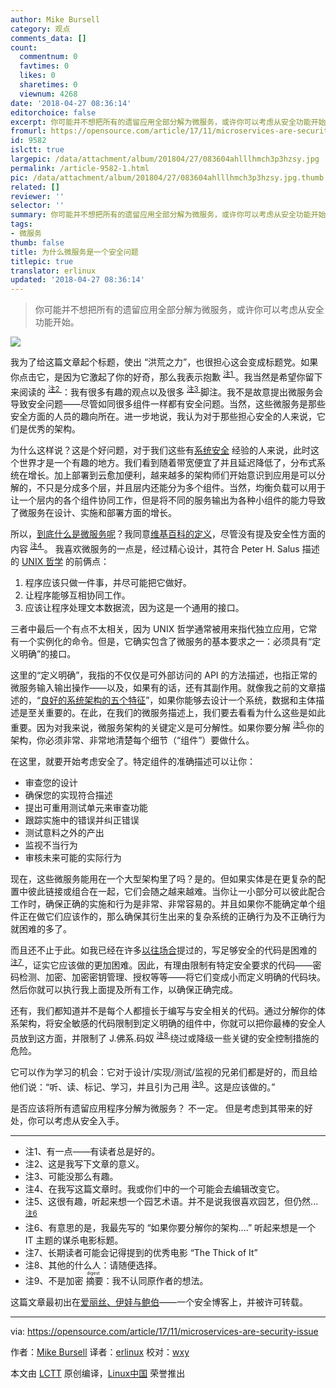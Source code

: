 ```yaml
---
author: Mike Bursell
category: 观点
comments_data: []
count:
  commentnum: 0
  favtimes: 0
  likes: 0
  sharetimes: 0
  viewnum: 4268
date: '2018-04-27 08:36:14'
editorchoice: false
excerpt: 你可能并不想把所有的遗留应用全部分解为微服务，或许你可以考虑从安全功能开始。
fromurl: https://opensource.com/article/17/11/microservices-are-security-issue
id: 9582
islctt: true
largepic: /data/attachment/album/201804/27/083604ahlllhmch3p3hzsy.jpg
permalink: /article-9582-1.html
pic: /data/attachment/album/201804/27/083604ahlllhmch3p3hzsy.jpg.thumb.jpg
related: []
reviewer: ''
selector: ''
summary: 你可能并不想把所有的遗留应用全部分解为微服务，或许你可以考虑从安全功能开始。
tags:
- 微服务
thumb: false
title: 为什么微服务是一个安全问题
titlepic: true
translator: erlinux
updated: '2018-04-27 08:36:14'
---
```



> 
> 你可能并不想把所有的遗留应用全部分解为微服务，或许你可以考虑从安全功能开始。
> 
> 
> 


![](/data/attachment/album/201804/27/083604ahlllhmch3p3hzsy.jpg)


我为了给这篇文章起个标题，使出 “洪荒之力”，也很担心这会变成标题党。如果你点击它，是因为它激起了你的好奇，那么我表示抱歉 <sup> <a href="https://opensource.com/article/17/11/microservices-are-security-issue#1">  注1 </a></sup> 。我当然是希望你留下来阅读的 <sup> <a href="https://opensource.com/article/17/11/microservices-are-security-issue#2">  注2 </a></sup> ：我有很多有趣的观点以及很多 <sup> <a href="https://opensource.com/article/17/11/microservices-are-security-issue#3">  注3 </a></sup> 脚注。我不是故意提出微服务会导致安全问题——尽管如同很多组件一样都有安全问题。当然，这些微服务是那些安全方面的人员的趣向所在。进一步地说，我认为对于那些担心安全的人来说，它们是优秀的架构。


为什么这样说？这是个好问题，对于我们这些有[系统安全](https://aliceevebob.com/2017/03/14/systems-security-why-it-matters/) 经验的人来说，此时这个世界才是一个有趣的地方。我们看到随着带宽便宜了并且延迟降低了，分布式系统在增长。加上部署到云愈加便利，越来越多的架构师们开始意识到应用是可以分解的，不只是分成多个层，并且层内还能分为多个组件。当然，均衡负载可以用于让一个层内的各个组件协同工作，但是将不同的服务输出为各种小组件的能力导致了微服务在设计、实施和部署方面的增长。


所以，[到底什么是微服务呢](https://opensource.com/resources/what-are-microservices)？我同意[维基百科的定义](https://en.wikipedia.org/wiki/Microservices)，尽管没有提及安全性方面的内容<sup> <a href="https://opensource.com/article/17/11/microservices-are-security-issue#4">  注4 </a></sup> 。 我喜欢微服务的一点是，经过精心设计，其符合 Peter H. Salus 描述的 [UNIX 哲学](https://en.wikipedia.org/wiki/Unix_philosophy) 的前俩点：


1. 程序应该只做一件事，并尽可能把它做好。
2. 让程序能够互相协同工作。
3. 应该让程序处理文本数据流，因为这是一个通用的接口。


三者中最后一个有点不太相关，因为 UNIX 哲学通常被用来指代独立应用，它常有一个实例化的命令。但是，它确实包含了微服务的基本要求之一：必须具有“定义明确”的接口。


这里的“定义明确”，我指的不仅仅是可外部访问的 API 的方法描述，也指正常的微服务输入输出操作——以及，如果有的话，还有其副作用。就像我之前的文章描述的，“[良好的系统架构的五个特征](https://opensource.com/article/17/10/systems-architect)”，如果你能够去设计一个系统，数据和主体描述是至关重要的。在此，在我们的微服务描述上，我们要去看看为什么这些是如此重要。因为对我来说，微服务架构的关键定义是可分解性。如果你要分解 <sup> <a href="https://opensource.com/article/17/11/microservices-are-security-issue#5">  注5 </a></sup> 你的架构，你必须非常、非常地清楚每个细节（“组件”）要做什么。


在这里，就要开始考虑安全了。特定组件的准确描述可以让你：


* 审查您的设计
* 确保您的实现符合描述
* 提出可重用测试单元来审查功能
* 跟踪实施中的错误并纠正错误
* 测试意料之外的产出
* 监视不当行为
* 审核未来可能的实际行为


现在，这些微服务能用在一个大型架构里了吗？是的。但如果实体是在更复杂的配置中彼此链接或组合在一起，它们会随之越来越难。当你让一小部分可以彼此配合工作时，确保正确的实施和行为是非常、非常容易的。并且如果你不能确定单个组件正在做它们应该作的，那么确保其衍生出来的复杂系统的正确行为及不正确行为就困难的多了。


而且还不止于此。如我已经在许多[以往场合](https://opensource.com/users/mikecamel)提过的，写足够安全的代码是困难的<sup> <a href="https://opensource.com/article/17/11/microservices-are-security-issue#7">  注7 </a></sup> ，证实它应该做的更加困难。因此，有理由限制有特定安全要求的代码——密码检测、加密、加密密钥管理、授权等等——将它们变成小而定义明确的代码块。然后你就可以执行我上面提及所有工作，以确保正确完成。


还有，我们都知道并不是每个人都擅长于编写与安全相关的代码。通过分解你的体系架构，将安全敏感的代码限制到定义明确的组件中，你就可以把你最棒的安全人员放到这方面，并限制了 J.佛系.码奴 <sup> <a href="https://opensource.com/article/17/11/microservices-are-security-issue#8">  注8 </a></sup> 绕过或降级一些关键的安全控制措施的危险。


它可以作为学习的机会：它对于设计/实现/测试/监视的兄弟们都是好的，而且给他们说：“听、读、标记、学习，并且引为己用 <sup> <a href="https://opensource.com/article/17/11/microservices-are-security-issue#9">  注9 </a></sup> 。这是应该做的。”


是否应该将所有遗留应用程序分解为微服务？ 不一定。 但是考虑到其带来的好处，你可以考虑从安全入手。




---


* 注1、有一点——有读者总是好的。
* 注2、这是我写下文章的意义。
* 注3、可能没那么有趣。
* 注4、在我写这篇文章时。我或你们中的一个可能会去编辑改变它。
* 注5、这很有趣，听起来想一个园艺术语。并不是说我很喜欢园艺，但仍然... <sup> <a href="https://opensource.com/article/17/11/microservices-are-security-issue#6">  注6 </a></sup>
* 注6、有意思的是，我最先写的 “如果你要分解你的架构....” 听起来想是一个 IT 主题的谋杀电影标题。
* 注7、长期读者可能会记得提到的优秀电影 “The Thick of It”
* 注8、其他的什么人：请随便选择。
* 注9、不是加密<ruby> 摘要 <rt>  digest </rt></ruby>：我不认同原作者的想法。


这篇文章最初出在[爱丽丝、伊娃与鲍伯](https://zh.wikipedia.org/zh-hans/%E6%84%9B%E9%BA%97%E7%B5%B2%E8%88%87%E9%AE%91%E4%BC%AF)——一个安全博客上，并被许可转载。




---


via: <https://opensource.com/article/17/11/microservices-are-security-issue>


作者：[Mike Bursell](https://opensource.com/users/mikecamel) 译者：[erlinux](https://itxdm.me) 校对：[wxy](https://github.com/wxy)


本文由 [LCTT](https://github.com/LCTT/TranslateProject) 原创编译，[Linux中国](https://linux.cn/) 荣誉推出